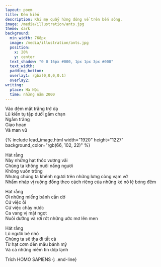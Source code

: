 ```yaml
---
layout: poem
title: Đêm kiến
description: Khi mẹ quẩy hừng đông về trên bến sông.
image: /media/illustration/ants.jpg
theme: dark
background:
  min_width: 768px
  image: /media/illustration/ants.jpg
  position:
    x: 20%
    y: center
  text_shadow: "0 0 16px #000, 1px 1px 3px #000"
  text_width: 
  padding_bottom: 
  overlay1: rgba(0,0,0,0.1)
  overlay2: 
writing:
  place: Hà Nội
  time: những năm 2000
---
```


Vào đêm mặt trăng trở dạ  
Lũ kiến tụ tập dưới gầm chạn  
Ngắm trăng  
Giao hoan  
Và man vũ  

{% include lead_image.html width="1920" height="1227" background_color="rgb(66, 102, 22)" %}

Hát rằng  
Này những hạt thóc vương vãi  
Chúng ta không nuôi nấng ngươi  
Không vuôn trồng  
Nhưng chúng ta khênh ngươi trên những lưng còng vạm vỡ  
Nhấm nháp vị ruộng đồng theo cách riêng của những kẻ nô lệ bóng đêm

Hát rằng  
Ơi những miếng bánh cắn dở  
Cứ việc ôi  
Cứ việc chảy nước  
Ca vang vị mật ngọt  
Nuôi dưỡng và rơi rớt những ước mơ lên men

Hát rằng  
Lũ người bé nhỏ  
Chúng ta sẽ tha đi tất cả  
Từ hạt cơm đến mẩu bánh mỳ  
Và cả những niềm tin ướp lạnh

Trích HOMO SAPIENS
{: .end-line}
